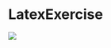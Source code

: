 # LatexExercise

<img src="https://latex.codecogs.com/svg.latex?basic-cust-accts \leftarrow \Pi_{(name, customer.sin, account-number)}
(\sigma_{customer.sin = account.sin}(customer \times account))"/>
